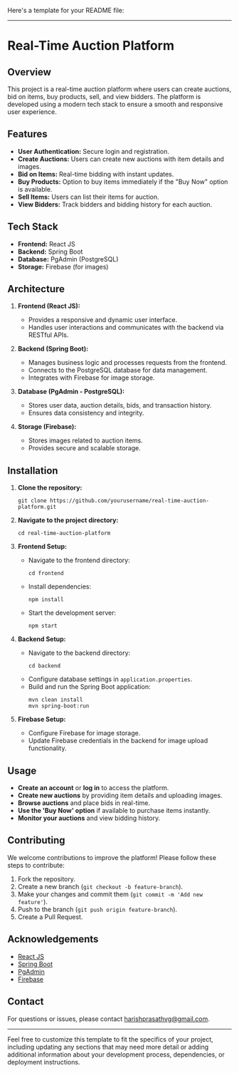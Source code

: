 Here's a template for your README file:

---

# Real-Time Auction Platform

## Overview
This project is a real-time auction platform where users can create auctions, bid on items, buy products, sell, and view bidders. The platform is developed using a modern tech stack to ensure a smooth and responsive user experience.

## Features
- **User Authentication:** Secure login and registration.
- **Create Auctions:** Users can create new auctions with item details and images.
- **Bid on Items:** Real-time bidding with instant updates.
- **Buy Products:** Option to buy items immediately if the "Buy Now" option is available.
- **Sell Items:** Users can list their items for auction.
- **View Bidders:** Track bidders and bidding history for each auction.

## Tech Stack
- **Frontend:** React JS
- **Backend:** Spring Boot
- **Database:** PgAdmin (PostgreSQL)
- **Storage:** Firebase (for images)

## Architecture
1. **Frontend (React JS):**
   - Provides a responsive and dynamic user interface.
   - Handles user interactions and communicates with the backend via RESTful APIs.

2. **Backend (Spring Boot):**
   - Manages business logic and processes requests from the frontend.
   - Connects to the PostgreSQL database for data management.
   - Integrates with Firebase for image storage.

3. **Database (PgAdmin - PostgreSQL):**
   - Stores user data, auction details, bids, and transaction history.
   - Ensures data consistency and integrity.

4. **Storage (Firebase):**
   - Stores images related to auction items.
   - Provides secure and scalable storage.

## Installation
1. **Clone the repository:**
   ```
   git clone https://github.com/yourusername/real-time-auction-platform.git
   ```

2. **Navigate to the project directory:**
   ```
   cd real-time-auction-platform
   ```

3. **Frontend Setup:**
   - Navigate to the frontend directory:
     ```
     cd frontend
     ```
   - Install dependencies:
     ```
     npm install
     ```
   - Start the development server:
     ```
     npm start
     ```

4. **Backend Setup:**
   - Navigate to the backend directory:
     ```
     cd backend
     ```
   - Configure database settings in `application.properties`.
   - Build and run the Spring Boot application:
     ```
     mvn clean install
     mvn spring-boot:run
     ```

5. **Firebase Setup:**
   - Configure Firebase for image storage.
   - Update Firebase credentials in the backend for image upload functionality.

## Usage
- **Create an account** or **log in** to access the platform.
- **Create new auctions** by providing item details and uploading images.
- **Browse auctions** and place bids in real-time.
- **Use the 'Buy Now' option** if available to purchase items instantly.
- **Monitor your auctions** and view bidding history.

## Contributing
We welcome contributions to improve the platform! Please follow these steps to contribute:
1. Fork the repository.
2. Create a new branch (`git checkout -b feature-branch`).
3. Make your changes and commit them (`git commit -m 'Add new feature'`).
4. Push to the branch (`git push origin feature-branch`).
5. Create a Pull Request.


## Acknowledgements
- [React JS](https://reactjs.org/)
- [Spring Boot](https://spring.io/projects/spring-boot)
- [PgAdmin](https://www.pgadmin.org/)
- [Firebase](https://firebase.google.com/)

## Contact
For questions or issues, please contact [harishprasathvg@gmail.com](mailto:harishprasathvg@gmail.com).

---

Feel free to customize this template to fit the specifics of your project, including updating any sections that may need more detail or adding additional information about your development process, dependencies, or deployment instructions.
